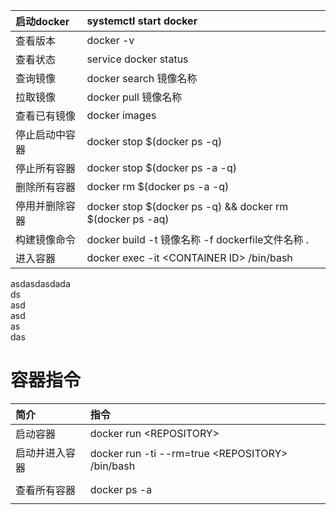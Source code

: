 | 启动docker | systemctl start docker |
| :--- | :--- |
| 查看版本 | docker -v |
| 查看状态 | service docker status |
| 查询镜像 | docker search 镜像名称 |
| 拉取镜像 | docker pull 镜像名称 |
| 查看已有镜像 | docker images |
| 停止启动中容器 | docker stop $\(docker ps -q\) |
| 停止所有容器 | docker stop $\(docker ps -a -q\) |
| 删除所有容器 | docker rm $\(docker ps -a -q\) |
| 停用并删除容器 | docker stop $\(docker ps -q\) && docker rm $\(docker ps -aq\) |
| 构建镜像命令 | docker build -t 镜像名称 -f dockerfile文件名称 . |
| 进入容器 | docker exec -it &lt;CONTAINER ID&gt; /bin/bash |

asdasdasdada  
ds  
asd  
asd  
as  
das

# 容器指令

| 简介 | 指令 |
| :--- | :--- |
| 启动容器 | docker run &lt;REPOSITORY&gt; |
| 启动并进入容器 | docker run -ti --rm=true &lt;REPOSITORY&gt; /bin/bash |
|  |  |
| 查看所有容器 | docker ps -a |
|  |  |



